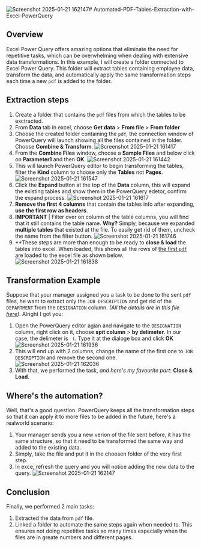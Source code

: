 ![Screenshot 2025-01-21 162147](https://github.com/user-attachments/assets/e4df1048-377b-4e7e-8092-0c868ea1c2c9)# Automated-PDF-Tables-Extraction-with-Excel-PowerQuery
## Overview
Excel Power Query offers amazing options that eliminate the need for repetitive tasks, which can be overwhelming when dealing with extensive data transformations. In this example, I will create a folder connected to Excel Power Query. This folder will extract tables containing employee data, transform the data, and automatically apply the same transformation steps each time a new `pdf` is added to the folder.
## Extraction steps
1. Create a folder that contains the `pdf` files from which the tables to be exctracted.
2. From **Data** tab in excel, choose **Get data** > **From file** > **From folder**
3. Choose the created folder containing the `pdf`, the connection window of PowerQuery will launch showing all the files contained in the folder. Choose **Combine & Transform**.
   ![Screenshot 2025-01-21 161417](https://github.com/user-attachments/assets/557f3d07-d4ba-4199-8a55-6dad5968a632)
4. From the **Combine Files** window, choose a **Sample Files** and below click on **Parameter1** and then **OK**.
   ![Screenshot 2025-01-21 161442](https://github.com/user-attachments/assets/2e794f47-6f91-4004-a762-4bca456f957e)
5. This will launch PowerQuery editor to begin transforming the tables, filter the **Kind** column to choose only the **Tables** not **Pages**.
   ![Screenshot 2025-01-21 161547](https://github.com/user-attachments/assets/762c90e5-4a24-476b-844f-bbdff0a34c06)
6. Click the **Expand** button at the top of the **Data** column, this will expand the existing tables and show them in the PowerQuery edetor, confirm the expand process.
  ![Screenshot 2025-01-21 161617](https://github.com/user-attachments/assets/63b06c51-d35f-4e50-9e2c-bd037450869b)
7. **Remove the first 4 columns** that contain the tables info after expanding, **use the first row as headers**.
8. **IMPORTANT** | Filter over on column of the table columns, you will find that it still contains the table name. **Why?** Simply, because we expanded **multiple tables** that existed at the file. To easily get rid of them, uncheck the name from the filter button.
   ![Screenshot 2025-01-21 161746](https://github.com/user-attachments/assets/5b69f6b1-82ac-49f0-913e-247d0342d990)
9. **These steps are more than enough to be ready to **close & load** the tables into excel. When loaded, this shows all the rows of [the first `pdf`](https://github.com/ahmedgalaaali/Automated-PDF-Tables-Extraction-with-Excel-PowerQuery/blob/142f164514d40c7c5c19c0498d2752829be1d6f7/Employee%20Remuneration.pdf) are loaded to the excel file as shown below.
    ![Screenshot 2025-01-21 161838](https://github.com/user-attachments/assets/4e7e7f07-358c-49f4-a68f-b3c9482a113e)
## Transformation Example
Suppose that your manager assigned you a task to be done to the sent `pdf` files, he want to extract only the `JOB DESCRIPTION` and get rid of the `DEPARTMENT` from the `DESIGNATION` column. _(All the details are in this file [here](https://github.com/ahmedgalaaali/Automated-PDF-Tables-Extraction-with-Excel-PowerQuery/blob/142f164514d40c7c5c19c0498d2752829be1d6f7/Employee%20Remuneration.pdf))_. Alright I got you:
1. Open the PowerQuery editor agian and navigate to the `DESIGNATION` column, right click on it, choose **spit column** > **by delimeter**. In our case, the delimeter is ` (`. Type it at the dialoge box and click **OK**
   ![Screenshot 2025-01-21 161936](https://github.com/user-attachments/assets/272ba6a6-320f-4a12-8963-d6a8c0d0c1f3)
2. This will end up with 2 columns, change the name of the first one to `JOB DESCRIPTION` and remove the second one.
   ![Screenshot 2025-01-21 162036](https://github.com/user-attachments/assets/652e7aa3-1907-4506-865e-1c024edcc814)
3. With that, we performed the task, _and here's my favourite part_: **Close & Load**.
## Where's the automation?
Well, that's a good question. PowerQuery keeps all the transformation steps so that it can apply it to more files to be added in the future, here's a realworld scenario:
1. Your manager sends you a new verion of the file sent before, it has the same structure, so that it need to be transformed the same way and added to the existing data.
2. Simply, take the file and put it in the choosen folder of the very first step.
3. In exce, refresh the query and you will notice adding the new data to the query.
   ![Screenshot 2025-01-21 162147](https://github.com/user-attachments/assets/677337a9-60e0-483f-8367-24ab928216ba)
## Conclusion
Finally, we performed 2 main tasks:
1. Extracted the data from `pdf` file.
2. Linked a folder to automate the same steps again when needed to.
This ensures not doing repetitive tasks so many times especially when the files are in greate numbers and different pages.
